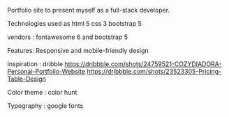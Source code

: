 Portfolio site to present myself as a full-stack developer.

Technologies used as
html 5
css 3
bootstrap 5

vendors : fontawesome 6 and bootstrap 5

Features:
Responsive and mobile-friendly design

Inspiration : dribble
https://dribbble.com/shots/24759521-COZYDIADORA-Personal-Portfolio-Website
https://dribbble.com/shots/23523305-Pricing-Table-Design

Color theme : color hunt

Typography  : google fonts